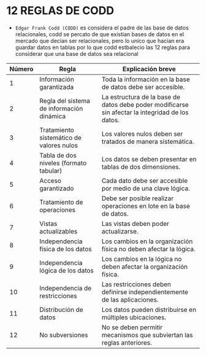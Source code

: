 # **12 REGLAS DE CODD**

- `Edgar Frank Codd (CODD)`  es considera el padre de las base de datos relacionales, codd se percato de que existian bases de datos en el mercado que decian ser relacionales, pero lo unico que hacian era guardar datos en tablas por lo que codd estbalecio las 12 reglas para considerar que una base de datos sea relacional


| Número | Regla                                     | Explicación breve                                                                                |
| ------ | ----------------------------------------- | ------------------------------------------------------------------------------------------------ |
| 1      | Información garantizada                   | Toda la información en la base de datos debe ser accesible.                                      |
| 2      | Regla del sistema de información dinámica | La estructura de la base de datos debe poder modificarse sin afectar la integridad de los datos. |
| 3      | Tratamiento sistemático de valores nulos  | Los valores nulos deben ser tratados de manera sistemática.                                      |
| 4      | Tabla de dos niveles (formato tabular)    | Los datos se deben presentar en tablas de dos dimensiones.                                       |
| 5      | Acceso garantizado                        | Cada dato debe ser accesible por medio de una clave lógica.                                      |
| 6      | Tratamiento de operaciones                | Debe ser posible realizar operaciones en lote en la base de datos.                               |
| 7      | Vistas actualizables                      | Las vistas deben poder actualizarse.                                                             |
| 8      | Independencia física de los datos         | Los cambios en la organización física no deben afectar la lógica.                                |
| 9      | Independencia lógica de los datos         | Los cambios en la lógica no deben afectar la organización física.                                |
| 10     | Independencia de restricciones            | Las restricciones deben definirse independientemente de las aplicaciones.                        |
| 11     | Distribución de datos                     | Los datos pueden distribuirse en múltiples ubicaciones.                                          |
| 12     | No subversiones                           | No se deben permitir mecanismos que subviertan las reglas anteriores.                            |

